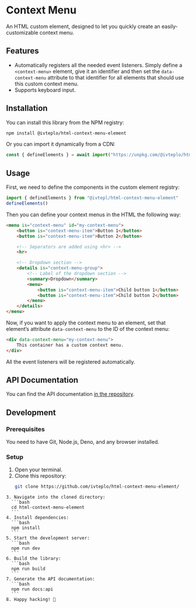 # Context Menu
An HTML custom element, designed to let you quickly create an easily-customizable context menu.

## Features
- Automatically registers all the needed event listeners.
  Simply define a `<context-menu>` element, give it an identifier
  and then set the `data-context-menu` attribute to that identifier
  for all elements that should use this custom context menu.
- Supports keyboard input.


## Installation
You can install this library from the NPM registry:
```bash
npm install @ivteplo/html-context-menu-element
```

Or you can import it dynamically from a CDN:
```javascript
const { defineElements } = await import("https://unpkg.com/@ivteplo/html-context-menu-element@1.1.0-alpha/build/index.js")
```


## Usage
First, we need to define the components in the custom element registry:
```javascript
import { defineElements } from "@ivtepl/html-context-menu-element"
defineElements()
```

Then you can define your context menus in the HTML the following way:
```html
<menu is="context-menu" id="my-context-menu">
	<button is="context-menu-item">Button 1</button>
	<button is="context-menu-item">Button 2</button>

	<!-- Separators are added using <hr> -->
	<hr>

	<!-- Dropdown section -->
	<details is="context-menu-group">
		<!-- Label of the dropdown section -->
		<summary>Dropdown</summary>
		<menu>
			<button is="context-menu-item">Child button 1</button>
			<button is="context-menu-item">Child button 2</button>
		</menu>
	</details>
</menu>
```

Now, if you want to apply the context menu to an element,
set that element’s attribute `data-context-menu` to the ID
of the context menu:
```html
<div data-context-menu="my-context-menu">
	This container has a custom context menu.
</div>
```
All the event listeners will be registered automatically.


## API Documentation
You can find the API documentation [in the repository](./documentation/API.md).


## Development

### Prerequisites
You need to have Git, Node.js, Deno, and any browser installed.

### Setup
1. Open your terminal.
2. Clone this repository:
	```bash
	git clone https://github.com/ivteplo/html-context-menu-element/
  ```
3. Navigate into the cloned directory:
	```bash
	cd html-context-menu-element
	```
4. Install dependencies:
	```bash
	npm install
	```
5. Start the development server:
	```bash
	npm run dev
	```
6. Build the library:
	```bash
	npm run build
	```
7. Generate the API documentation:
	```bash
	npm run docs:api
	```
8. Happy hacking! 🎉

